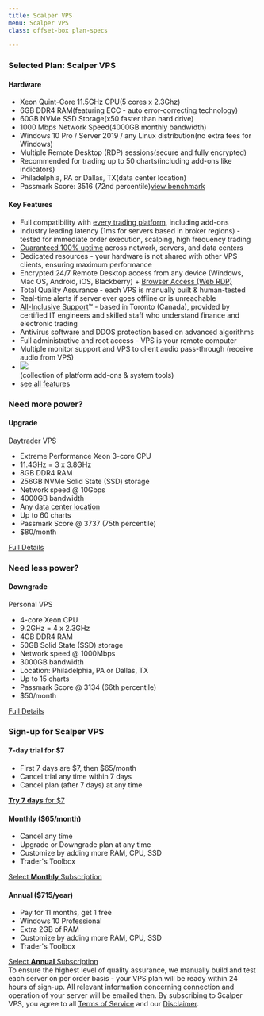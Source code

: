 ```yaml
---
title: Scalper VPS
menu: Scalper VPS
class: offset-box plan-specs
    
---
```


<div class="page-wrapper">
  <div class="page-content">
    <div class="upgrade-wrapper">
      <div class="plan-features">
        <div class="features-header header-yellow">
          <h3>Selected Plan: <strong>Scalper VPS</strong></h3>
          <h4><i class="fa fa-cubes"></i> Hardware</h4>
        </div>
        <ul class="spec-list">
          <li><span>Xeon Quint-Core 11.5GHz CPU</span>(5 cores x 2.3Ghz)</li>
          <li><span>6GB DDR4 RAM</span>(featuring ECC - auto error-correcting technology)</li>
          <li><span>60GB NVMe SSD Storage</span>(x50 faster than hard drive)</li>  
          <li><span>1000 Mbps Network Speed</span>(4000GB monthly bandwidth)</li>
          <li><span>Windows 10 Pro / Server 2019 / any Linux distribution</span>(no extra fees for Windows)</li>
          <li><span>Multiple Remote Desktop (RDP) sessions</span>(secure and fully encrypted)</li>
          <li><span>Recommended for trading up to 50 charts</span>(including add-ons like indicators)</li>
          <li><span>Philadelphia, PA or Dallas, TX</span>(data center location)</li>
          <li class="score"><span>Passmark Score: 3516 (72nd percentile)</span><a href="benchmarks#scalper-vps"><i class="fas fa-chart-bar"></i>view benchmark</a></li>         
          </ul>
        <div class="features-header header-general-features header-yellow-features">
            <h4>Key Features</h4>
          </div>
         <ul class="mediumfont keyfeatures">
           <li>Full compatibility with <a href="/#trading-platforms">every trading platform</a>, including add-ons</li>
            <li>Industry leading latency (1ms for servers based in broker regions) - tested for immediate order execution, scalping, high frequency trading</li>
            <li><a href="uptime">Guaranteed 100% uptime</a> across network, servers, and data centers</li>
            <li>Dedicated resources - your hardware is not shared with other VPS clients, ensuring maximum performance</li>
            <li>Encrypted 24/7 Remote Desktop access from any device (Windows, Mac OS, Android, iOS, Blackberry) + <a href="tour#web-remote-desktop">Browser Access (Web RDP)</a></li>
            <li>Total Quality Assurance - each VPS is manually built & human-tested</li>
            <li>Real-time alerts if server ever goes offline or is unreachable</li>
            <li id="support"><a href="company#all-inclusive-support">All-Inclusive Support</a>&trade; - based in Toronto (Canada), provided by certified IT engineers and skilled staff who understand finance and electronic trading</li>
            <li>Antivirus software and DDOS protection based on advanced algorithms</li>
            <li>Full administrative and root access - VPS is your remote computer</li>
            <li>Multiple monitor support and VPS to client audio pass-through (receive audio from VPS)</li>
            <li><a href="tools"><img src="images/chartvps-traders-toolbox-logo.png"></a><br>(collection of platform add-ons &amp; system tools)</li>
            <li><a href="/#all-features" target="_blank" class="stronger">see all features</a></li> 
          </ul>
      </div>
      <div class="plan-upgrade">
        <div class="upgrade-header">
          <h3>Need <span>more</span> power?</h3>
          <h4><i class="fas fa-cloud-upload-alt"></i> Upgrade</h4>
        </div>
        <div class="plan-upgrade-title red-title">Daytrader VPS</div>
        <ul>
          <li>Extreme Performance Xeon 3-core CPU</li>
          <li>11.4GHz = 3 x 3.8GHz</li>
          <li>8GB DDR4 RAM</li>
          <li>256GB NVMe Solid State (SSD) storage</li>
          <li>Network speed @ 10Gbps</li>
          <li>4000GB bandwidth</li>
          <li>Any <a href="company#data-centers" target="_blank">data center location</a></li>
          <li>Up to 60 charts</li>
          <li>Passmark Score @ 3737 (75th percentile)</li>
          <li>$80/month</li>
        </ul>
        <div class="full-detail red-full"><a href="daytrader">Full Details</a></div>
        <div class="downgrade-header">
          <h3>Need <span>less</span> power?</h3>
          <h4><i class="fas fa-cloud-download-alt"></i> Downgrade</h4>
        </div>
        <div class="plan-upgrade-title green-title">Personal VPS</div>
        <ul>
          <li>4-core Xeon CPU</li>
          <li>9.2GHz = 4 x 2.3GHz</li>
          <li>4GB DDR4 RAM</li>
          <li>50GB Solid State (SSD) storage</li>
          <li>Network speed @ 1000Mbps</li>
          <li>3000GB bandwidth</li>
          <li>Location: Philadelphia, PA or Dallas, TX</li>
          <li>Up to 15 charts</li>
          <li>Passmark Score @ 3134 (66th percentile)</li>
          <li>$50/month</li>
        </ul>
        <div class="full-detail green-full last-full"><a href="personal">Full Details</a></div>
      </div>
    </div>
    <div class="signup-wrapper">
      <h3>Sign-up for Scalper VPS</h3>
      <div class="signup signup-yellow">
        <div>
          <h4><strong>7-day trial</strong> for $7</h4>
          <ul>
            <li>First 7 days are $7, then $65/month</li>
            <li>Cancel trial any time within 7 days</li>
            <li>Cancel plan (after 7 days) at any time</li>
          </ul>
        <a class="signup-link" href="https://www.paypal.com/cgi-bin/webscr?cmd=_s-xclick&hosted_button_id=9THQ2KWPD8D96"><strong>Try 7 days</strong> for $7</a>
        </div>
        <div>
          <h4><strong>Monthly</strong> ($65/month)</h4>
          <ul>
            <li>Cancel any time</li>
            <li>Upgrade or Downgrade plan at any time</li>
            <li>Customize by adding more RAM, CPU, SSD</li>
            <li>Trader's Toolbox</li>
          </ul>
          <a class="signup-link" href="https://www.paypal.com/cgi-bin/webscr?cmd=_s-xclick&hosted_button_id=FTPNQ6WR5V2XC">Select <strong>Monthly</strong> Subscription</a>
        </div>
        <div>
          <h4><strong>Annual</strong> ($715/year)</h4>
          <ul>
            <li>Pay for 11 months, get 1 free</li>
            <li>Windows 10 Professional</li>
            <li>Extra 2GB of RAM</li>
            <li>Customize by adding more RAM, CPU, SSD</li>
            <li>Trader's Toolbox</li>
          </ul>
          <a class="signup-link" href="https://www.paypal.com/cgi-bin/webscr?cmd=_s-xclick&hosted_button_id=RWRLF2BBF5STN">Select <strong>Annual</strong> Subscription</a>
        </div>
      </div>
    </div>
    <div class="signup-message">To ensure the highest level of quality assurance, we manually build and test each server on per order basis - <span>your VPS plan will be ready within 24 hours of sign-up</span>. All relevant information concerning connection and operation of your server will be emailed then. By subscribing to Scalper VPS, you agree to all <a href="terms-of-service">Terms of Service</a> and our <a href="disclaimer">Disclaimer</a>.</div>
  </div>
</div>
